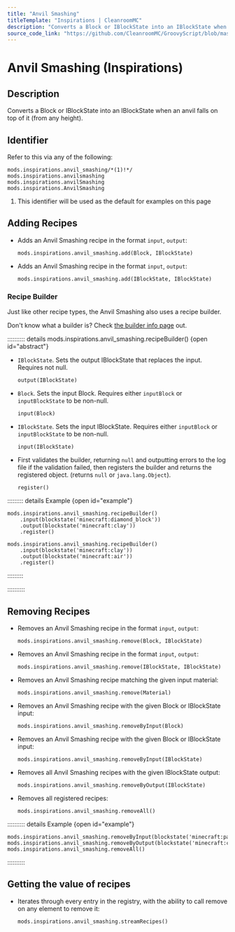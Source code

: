 ```yaml
---
title: "Anvil Smashing"
titleTemplate: "Inspirations | CleanroomMC"
description: "Converts a Block or IBlockState into an IBlockState when an anvil falls on top of it (from any height)."
source_code_link: "https://github.com/CleanroomMC/GroovyScript/blob/master/src/main/java/com/cleanroommc/groovyscript/compat/mods/inspirations/AnvilSmashing.java"
---
```


# Anvil Smashing (Inspirations)

## Description

Converts a Block or IBlockState into an IBlockState when an anvil falls on top of it (from any height).

## Identifier

Refer to this via any of the following:

```groovy:no-line-numbers {1}
mods.inspirations.anvil_smashing/*(1)!*/
mods.inspirations.anvilsmashing
mods.inspirations.anvilSmashing
mods.inspirations.AnvilSmashing
```

1. This identifier will be used as the default for examples on this page

## Adding Recipes

- Adds an Anvil Smashing recipe in the format `input`, `output`:

    ```groovy:no-line-numbers
    mods.inspirations.anvil_smashing.add(Block, IBlockState)
    ```

- Adds an Anvil Smashing recipe in the format `input`, `output`:

    ```groovy:no-line-numbers
    mods.inspirations.anvil_smashing.add(IBlockState, IBlockState)
    ```


### Recipe Builder

Just like other recipe types, the Anvil Smashing also uses a recipe builder.

Don't know what a builder is? Check [the builder info page](../../../groovy/builder.md) out.

:::::::::: details mods.inspirations.anvil_smashing.recipeBuilder() {open id="abstract"}
- `IBlockState`. Sets the output IBlockState that replaces the input. Requires not null.

    ```groovy:no-line-numbers
    output(IBlockState)
    ```

- `Block`. Sets the input Block. Requires either `inputBlock` or `inputBlockState` to be non-null.

    ```groovy:no-line-numbers
    input(Block)
    ```

- `IBlockState`. Sets the input IBlockState. Requires either `inputBlock` or `inputBlockState` to be non-null.

    ```groovy:no-line-numbers
    input(IBlockState)
    ```

- First validates the builder, returning `null` and outputting errors to the log file if the validation failed, then registers the builder and returns the registered object. (returns `null` or `java.lang.Object`).

    ```groovy:no-line-numbers
    register()
    ```

::::::::: details Example {open id="example"}
```groovy:no-line-numbers
mods.inspirations.anvil_smashing.recipeBuilder()
    .input(blockstate('minecraft:diamond_block'))
    .output(blockstate('minecraft:clay'))
    .register()

mods.inspirations.anvil_smashing.recipeBuilder()
    .input(blockstate('minecraft:clay'))
    .output(blockstate('minecraft:air'))
    .register()
```

:::::::::

::::::::::

## Removing Recipes

- Removes an Anvil Smashing recipe in the format `input`, `output`:

    ```groovy:no-line-numbers
    mods.inspirations.anvil_smashing.remove(Block, IBlockState)
    ```

- Removes an Anvil Smashing recipe in the format `input`, `output`:

    ```groovy:no-line-numbers
    mods.inspirations.anvil_smashing.remove(IBlockState, IBlockState)
    ```

- Removes an Anvil Smashing recipe matching the given input material:

    ```groovy:no-line-numbers
    mods.inspirations.anvil_smashing.remove(Material)
    ```

- Removes an Anvil Smashing recipe with the given Block or IBlockState input:

    ```groovy:no-line-numbers
    mods.inspirations.anvil_smashing.removeByInput(Block)
    ```

- Removes an Anvil Smashing recipe with the given Block or IBlockState input:

    ```groovy:no-line-numbers
    mods.inspirations.anvil_smashing.removeByInput(IBlockState)
    ```

- Removes all Anvil Smashing recipes with the given IBlockState output:

    ```groovy:no-line-numbers
    mods.inspirations.anvil_smashing.removeByOutput(IBlockState)
    ```

- Removes all registered recipes:

    ```groovy:no-line-numbers
    mods.inspirations.anvil_smashing.removeAll()
    ```

:::::::::: details Example {open id="example"}
```groovy:no-line-numbers
mods.inspirations.anvil_smashing.removeByInput(blockstate('minecraft:packed_ice'))
mods.inspirations.anvil_smashing.removeByOutput(blockstate('minecraft:cobblestone'))
mods.inspirations.anvil_smashing.removeAll()
```

::::::::::

## Getting the value of recipes

- Iterates through every entry in the registry, with the ability to call remove on any element to remove it:

    ```groovy:no-line-numbers
    mods.inspirations.anvil_smashing.streamRecipes()
    ```
